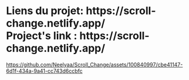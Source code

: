 <h1>Liens du projet: https://scroll-change.netlify.app/ </br> Project's link : https://scroll-change.netlify.app/</h1>


https://github.com/Neelyaa/Scroll_Change/assets/100840997/cbe41147-6d1f-434a-9a41-cc743d6ccbfc

